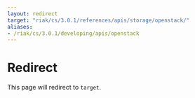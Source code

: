 ```yaml
---
layout: redirect
target: "riak/cs/3.0.1/references/apis/storage/openstack/"
aliases:
- /riak/cs/3.0.1/developing/apis/openstack
---
```


# Redirect

This page will redirect to `target`.
